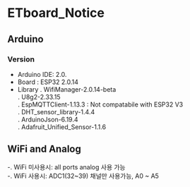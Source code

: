 # ETboard_Notice
## Arduino
### Version
- Arduino IDE: 2.0.
- Board : ESP32 2.0.14
- Library
 . WifiManager-2.0.14-beta  
 . U8g2-2.33.15  
 . EspMQTTClient-1.13.3 : Not compatabile with ESP32 V3  
 . DHT_sensor_library-1.4.4  
 . ArduinoJson-6.19.4  
 . Adafruit_Unified_Sensor-1.1.6  

## WiFi and Analog
-. WiFi 미사용시: all ports analog 사용 가능  
-. WiFi 사용시: ADC1(32~39) 채널만 사용가능, A0 ~ A5
